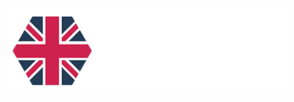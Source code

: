 <p align="center" style="bacjground-color: #1a293a "><img src="public/img/media/Logo.png" alt="" width="500px"/> </p>
